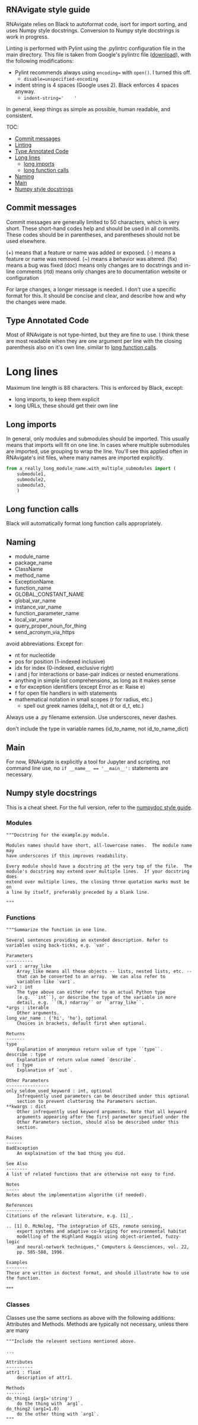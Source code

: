 RNAvigate style guide
---------------------

RNAvigate relies on Black to autoformat code, isort for import sorting, and uses Numpy
style docstrings. Conversion to Numpy style docstrings is work in progress.

Linting is performed with Pylint using the .pylintrc configuration file in the main
directory. This file is taken from Google's pylintrc file
([download](https://google.github.io/styleguide/pylintrc)), with the following
modifications:
- Pylint recommends always using `encoding=` with `open()`. I turned this off.
  - `disable=unspecified-encoding`
- indent string is 4 spaces (Google uses 2). Black enforces 4 spaces anyway.
  - `indent-string='    '`

In general, keep things as simple as possible, human readable, and consistent.

TOC:
- [Commit messages](#commit-messages)
- [Linting](#linting)
- [Type Annotated Code](#type-annotated-code)
- [Long lines](#long-lines)
  - [long imports](#long-imports)
  - [long function calls](#long-function-calls)
- [Naming](#naming)
- [Main](#main)
- [Numpy style docstrings](#numpy-style-docstrings)

## Commit messages

Commit messages are generally limited to 50 characters, which is very short.
These short-hand codes help and should be used in all commits. These codes
should be in parentheses, and parentheses should not be used elsewhere.

(+) means that a feature or name was added or exposed.
(-) means a feature or name was removed.
(~) means a behavior was altered.
(fix) means a bug was fixed
(doc) means only changes are to docstrings and in-line comments
(rtd) means only changes are to documentation website or configuration

For large changes, a longer message is needed. I don't use a specific format
for this. It should be concise and clear, and describe how and why the changes
were made.

## Type Annotated Code

Most of RNAvigate is not type-hinted, but they are fine to use. I think these
are most readable when they are one argument per line with the closing
parenthesis also on it's own line. similar to
[long function calls](#long-function-calls).

# Long lines

Maximum line length is 88 characters. This is enforced by Black, except:
- long imports, to keep them explicit
- long URLs, these should get their own line

## Long imports

In general, only modules and submodules should be imported. This usually means
that imports will fit on one line. In cases where multiple submodules are
imported, use grouping to wrap the line. You'll see this applied often in
RNAvigate's init files, where many names are imported explicitly.

```python
from a_really_long_module_name.with_multiple_submodules import (
    submodule1,
    submodule2,
    submodule3,
    )
```

## Long function calls

Black will automatically format long function calls appropriately.

## Naming

- module_name
- package_name
- ClassName
- method_name
- ExceptionName
- function_name
- GLOBAL_CONSTANT_NAME
- global_var_name
- instance_var_name
- function_parameter_name
- local_var_name
- query_proper_noun_for_thing
- send_acronym_via_https

avoid abbreviations. Except for:
- nt for nucleotide
- pos for position (1-indexed inclusive)
- idx for index (0-indexed, exclusive right)
- i and j for interactions or base-pair indices or nested enumerations
- anything in simple list comprehensions, as long as it makes sense
- e for exception identifiers (except Error as e: Raise e)
- f for open file handlers in with statements
- mathematical notation in small scopes (r for radius, etc.)
  - spell out greek names (delta_t, not dt or d_t, etc.)

Always use a .py filename extension. Use underscores, never dashes.

don't include the type in variable names (id_to_name, not id_to_name_dict)

## Main

For now, RNAvigate is explicitly a tool for Jupyter and scripting, not command
line use, no `if __name__ == '__main__':` statements are necessary.

## Numpy style docstrings

This is a cheat sheet. For the full version, refer to the [numpydoc style guide][].

[numpydoc style guide]: https://numpydoc.readthedocs.io/en/latest/format.html

### Modules

    """Docstring for the example.py module.
    
    Modules names should have short, all-lowercase names.  The module name may
    have underscores if this improves readability.
    
    Every module should have a docstring at the very top of the file.  The
    module's docstring may extend over multiple lines.  If your docstring does
    extend over multiple lines, the closing three quotation marks must be on
    a line by itself, preferably preceded by a blank line.
    
    """

### Functions

    """Summarize the function in one line.
    
    Several sentences providing an extended description. Refer to
    variables using back-ticks, e.g. `var`.
    
    Parameters
    ----------
    var1 : array_like
        Array_like means all those objects -- lists, nested lists, etc. --
        that can be converted to an array.  We can also refer to
        variables like `var1`.
    var2 : int
        The type above can either refer to an actual Python type
        (e.g. ``int``), or describe the type of the variable in more
        detail, e.g. ``(N,) ndarray`` or ``array_like``.
    *args : iterable
        Other arguments.
    long_var_name : {'hi', 'ho'}, optional
        Choices in brackets, default first when optional.
    
    Returns
    -------
    type
        Explanation of anonymous return value of type ``type``.
    describe : type
        Explanation of return value named `describe`.
    out : type
        Explanation of `out`.
    
    Other Parameters
    ----------------
    only_seldom_used_keyword : int, optional
        Infrequently used parameters can be described under this optional
        section to prevent cluttering the Parameters section.
    **kwargs : dict
        Other infrequently used keyword arguments. Note that all keyword
        arguments appearing after the first parameter specified under the
        Other Parameters section, should also be described under this
        section.
    
    Raises
    ------
    BadException
        An explaination of the bad thing you did.
    
    See Also
    --------
    A list of related functions that are otherwise not easy to find.
    
    Notes
    -----
    Notes about the implementation algorithm (if needed).
    
    References
    ----------
    Citations of the relevant literature, e.g. [1]_.
    
    .. [1] O. McNoleg, "The integration of GIS, remote sensing,
        expert systems and adaptive co-kriging for environmental habitat
        modelling of the Highland Haggis using object-oriented, fuzzy-logic
        and neural-network techniques," Computers & Geosciences, vol. 22,
        pp. 585-588, 1996.
    
    Examples
    --------
    These are written in doctest format, and should illustrate how to use the function.
"""

### Classes

Classes use the same sections as above with the following additions: Attributes and
Methods. Methods are typically not necessary, unless there are many

    """Include the relevent sections mentioned above.
    
    ...
    
    Attributes
    ----------
    attr1 : float
        description of attr1.
    
    Methods
    -------
    do_thing1 (arg1='string')
        do the thing with `arg1`.
    do_thing2 (arg1=1.0)
        do the other thing with `arg1`.
    """
